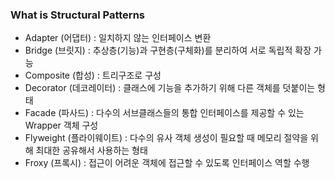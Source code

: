 ### What is Structural Patterns
- Adapter (어댑터) :
    일치하지 않는 인터페이스 변환
- Bridge (브릿지) :
    추상층(기능)과 구현층(구체화)를 분리하여 서로 독립적 확장 가능
- Composite (합성) :
    트리구조로 구성
- Decorator (데코레이터) :
    클래스에 기능을 추가하기 위해 다른 객체를 덧붙이는 형태
- Facade (파사드) :
    다수의 서브클래스들의 통합 인터페이스를 제공할 수 있는 Wrapper 객체 구성
- Flyweight (플라이웨이트) :
    다수의 유사 객체 생성이 필요할 때 메모리 절약을 위해 최대한 공유해서 사용하는 형태
- Froxy (프록시) :
    접근이 어려운 객체에 접근할 수 있도록 인터페이스 역할 수행